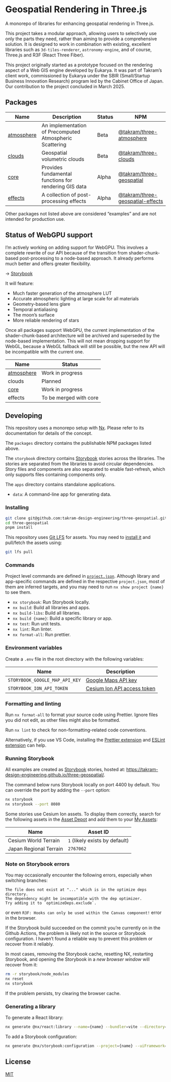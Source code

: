 # Geospatial Rendering in Three.js

A monorepo of libraries for enhancing geospatial rendering in Three.js.

This project takes a modular approach, allowing users to selectively use only the parts they need, rather than aiming to provide a comprehensive solution. It is designed to work in combination with existing, excellent libraries such as `3d-tiles-renderer`, `astronomy-engine`, and of course, Three.js and R3F (React Three Fiber).

This project originally started as a prototype focused on the rendering aspect of a Web GIS engine developed by Eukarya. It was part of Takram’s client work, commissioned by Eukarya under the SBIR (Small/Startup Business Innovation Research) program led by the Cabinet Office of Japan. Our contribution to the project concluded in March 2025.

## Packages

<!-- prettier-ignore -->
| Name | Description | Status | NPM |
| -- | -- | -- | -- |
| [atmosphere](packages/atmosphere) | An implementation of Precomputed Atmospheric Scattering | Beta | [@takram/three-atmosphere](https://www.npmjs.com/package/@takram/three-atmosphere) |
| [clouds](packages/clouds) | Geospatial volumetric clouds | Beta | [@takram/three-clouds](https://www.npmjs.com/package/@takram/three-clouds) |
| [core](packages/core) | Provides fundamental functions for rendering GIS data | Alpha | [@takram/three-geospatial](https://www.npmjs.com/package/@takram/three-geospatial) |
| [effects](packages/effects) | A collection of post-processing effects | Alpha | [@takram/three-geospatial-effects](https://www.npmjs.com/package/@takram/three-geospatial-effects) |

Other packages not listed above are considered “examples” and are not intended for production use.

## Status of WebGPU support

I’m actively working on adding support for WebGPU. This involves a complete rewrite of our API because of the transition from shader-chunk-based post-processing to a node-based approach. It already performs much better and offers greater flexibility.

→ [Storybook](https://takram-design-engineering.github.io/three-geospatial-webgpu)

It will feature:

- Much faster generation of the atmosphere LUT
- Accurate atmospheric lighting at large scale for all materials
- Geometry-based lens glare
- Temporal antialiasing
- The moon’s surface
- More reliable rendering of stars

Once all packages support WebGPU, the current implementation of the shader-chunk-based architecture will be archived and superseded by the node-based implementation. This will not mean dropping support for WebGL, because a WebGL fallback will still be possible, but the new API will be incompatible with the current one.

<!-- prettier-ignore -->
| Name | Status |
| -- | -- |
| [atmosphere](https://github.com/takram-design-engineering/three-geospatial/tree/webgpu/packages/atmosphere/src/webgpu) | Work in progress |
| clouds | Planned |
| [core](https://github.com/takram-design-engineering/three-geospatial/tree/webgpu/packages/core/src/webgpu) | Work in progress |
| effects | To be merged with core |

## Developing

This repository uses a monorepo setup with [Nx](https://nx.dev). Please refer to its documentation for details of the concept.

The `packages` directory contains the publishable NPM packages listed above.

The `storybook` directory contains [Storybook](https://storybook.js.org) stories across the libraries. The stories are separated from the libraries to avoid circular dependencies. Story files and components are also separated to enable fast-refresh, which only supports files containing components only.

The `apps` directory contains standalone applications.

- `data`: A command-line app for generating data.

### Installing

```sh
git clone git@github.com:takram-design-engineering/three-geospatial.git
cd three-geospatial
pnpm install
```

This repository uses [Git LFS](https://git-lfs.com) for assets. You may need to [install it](https://docs.github.com/en/repositories/working-with-files/managing-large-files/installing-git-large-file-storage) and pull/fetch the assets using:

```sh
git lfs pull
```

### Commands

Project level commands are defined in [`project.json`](project.json). Although library and app-specific commands are defined in the respective `project.json`, most of them are inferred targets, and you may need to run `nx show project {name}` to see them.

- `nx storybook`: Run Storybook locally.
- `nx build`: Build all libraries and apps.
- `nx build-libs`: Build all libraries.
- `nx build {name}`: Build a specific library or app.
- `nx test`: Run unit tests.
- `nx lint`: Run linter.
- `nx format-all`: Run prettier.

### Environment variables

Create a `.env` file in the root directory with the following variables:

<!-- prettier-ignore -->
| Name | Description |
| -- | -- |
| `STORYBOOK_GOOGLE_MAP_API_KEY` | [Google Maps API key](https://developers.google.com/maps/documentation/tile/get-api-key) |
| `STORYBOOK_ION_API_TOKEN` | [Cesium Ion API access token](https://cesium.com/learn/ion/cesium-ion-access-tokens/) |

### Formatting and linting

Run `nx format-all` to format your source code using Prettier. Ignore files you did not edit, as other files might also be formatted.

Run `nx lint` to check for non-formatting-related code conventions.

Alternatively, if you use VS Code, installing the [Prettier extension](https://marketplace.visualstudio.com/items?itemName=esbenp.prettier-vscode) and [ESLint extension](https://marketplace.visualstudio.com/items?itemName=dbaeumer.vscode-eslint) can help.

### Running Storybook

All examples are created as [Storybook](https://storybook.js.org) stories, hosted at: https://takram-design-engineering.github.io/three-geospatial/.

The command below runs Storybook locally on port 4400 by default. You can override the port by adding the `--port` option:

```sh
nx storybook
nx storybook --port 8080
```

Some stories use Cesium Ion assets. To display them correctly, search for the following assets in the [Asset Depot](https://ion.cesium.com/assetdepot/) and add them to your [My Assets](https://ion.cesium.com/assets/):

<!-- prettier-ignore -->
| Name | Asset ID |
| -- | -- |
| Cesium World Terrain | `1` (likely exists by default) |
| Japan Regional Terrain | `2767062` |

### Note on Storybook errors

You may occasionally encounter the following errors, especially when switching branches:

```
The file does not exist at "..." which is in the optimize deps directory.
The dependency might be incompatible with the dep optimizer.
Try adding it to `optimizeDeps.exclude`.
```

or even `R3F: Hooks can only be used within the Canvas component!` error in the browser.

If the Storybook build succeeded on the commit you’re currently on in the Github Actions, the problem is likely not in the source or Storybook configuration. I haven’t found a reliable way to prevent this problem or recover from it reliably.

In most cases, removing the Storybook cache, resetting NX, restarting Storybook, and opening the Storybook in a _new browser window_ will recover from it:

```sh
rm -r storybook/node_modules
nx reset
nx storybook
```

If the problem persists, try clearing the browser cache.

### Generating a library

To generate a React library:

```sh
nx generate @nx/react:library --name={name} --bundler=vite --directory=packages/{name} --compiler=babel --importPath={package_name} --style=none --unitTestRunner=jest --no-interactive
```

To add a Storybook configuration:

```sh
nx generate @nx/storybook:configuration --project={name} --uiFramework=@storybook/react-vite --no-interactive
```

## License

[MIT](LICENSE)
